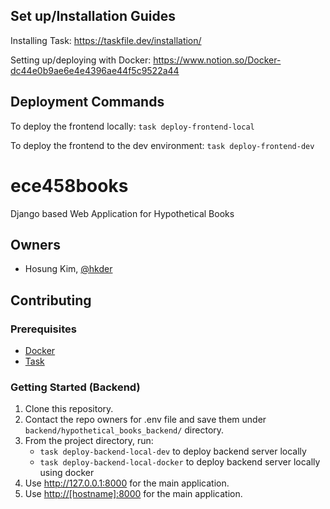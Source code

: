 
## Set up/Installation Guides

Installing Task: https://taskfile.dev/installation/

Setting up/deploying with Docker: https://www.notion.so/Docker-dc44e0b9ae6e4e4396ae44f5c9522a44

## Deployment Commands

To deploy the frontend locally: `task deploy-frontend-local`

To deploy the frontend to the dev environment: `task deploy-frontend-dev`

# ece458books
Django based Web Application for Hypothetical Books

## Owners

- Hosung Kim, [@hkder](https://github.com/hkder)

## Contributing

### Prerequisites

- [Docker](https://docs.docker.com/engine/install/ubuntu/)
- [Task](https://taskfile.dev/installation/)

### Getting Started (Backend)

1. Clone this repository.
2. Contact the repo owners for .env file and save them under `backend/hypothetical_books_backend/` directory.
3. From the project directory, run:
   - `task deploy-backend-local-dev` to deploy backend server locally
   - `task deploy-backend-local-docker` to deploy backend server locally using docker
4. Use <http://127.0.0.1:8000> for the main application.
4. Use <http://[hostname]:8000> for the main application.
